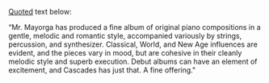 [Quoted](http://www.creationsmagazine.com/articles/C132/media.html) text below:

“Mr. Mayorga has produced a fine album of original piano compositions in a gentle, melodic and romantic style, accompanied variously by strings, percussion, and synthesizer. Classical, World, and New Age influences are evident, and the pieces vary in mood, but are cohesive in their cleanly melodic style and superb execution. Debut albums can have an element of excitement, and Cascades has just that. A fine offering."